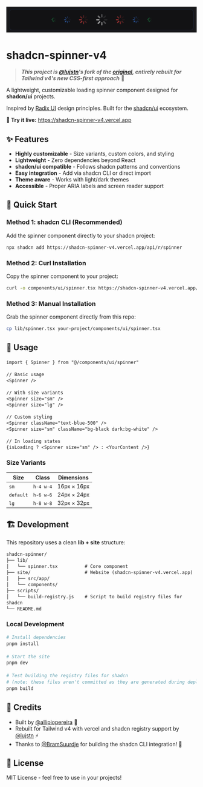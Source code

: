 <p align="center">
<img src="./site/public/og.png" />
</p>

# shadcn-spinner-v4

> **_This project is [@lujstn](https://github.com/lujstn)'s fork of the [original](https://github.com/allipiopereira/shadcn-spinner), entirely rebuilt for Tailwind v4's new CSS-first approach_** 🌟

A lightweight, customizable loading spinner component designed for **shadcn/ui** projects.

Inspired by [Radix UI](https://radix-ui.com/) design principles. Built for the [shadcn/ui](https://ui.shadcn.com/) ecosystem.

**🎯 Try it live:** https://shadcn-spinner-v4.vercel.app

## ✨ Features

- **Highly customizable** - Size variants, custom colors, and styling
- **Lightweight** - Zero dependencies beyond React
- **shadcn/ui compatible** - Follows shadcn patterns and conventions
- **Easy integration** - Add via shadcn CLI or direct import
- **Theme aware** - Works with light/dark themes
- **Accessible** - Proper ARIA labels and screen reader support

## 🚀 Quick Start

### Method 1: shadcn CLI (Recommended)

Add the spinner component directly to your shadcn project:

```bash
npx shadcn add https://shadcn-spinner-v4.vercel.app/api/r/spinner
```

### Method 2: Curl Installation

Copy the spinner component to your project:

```bash
curl -o components/ui/spinner.tsx https://shadcn-spinner-v4.vercel.app/api/r/spinner.json
```

### Method 3: Manual Installation

Grab the spinner component directly from this repo:

```bash
cp lib/spinner.tsx your-project/components/ui/spinner.tsx
```

## 📖 Usage

```tsx
import { Spinner } from "@/components/ui/spinner"

// Basic usage
<Spinner />

// With size variants
<Spinner size="sm" />
<Spinner size="lg" />

// Custom styling
<Spinner className="text-blue-500" />
<Spinner size="sm" className="bg-black dark:bg-white" />

// In loading states
{isLoading ? <Spinner size="sm" /> : <YourContent />}
```

### Size Variants

| Size      | Class     | Dimensions  |
| --------- | --------- | ----------- |
| `sm`      | `h-4 w-4` | 16px × 16px |
| `default` | `h-6 w-6` | 24px × 24px |
| `lg`      | `h-8 w-8` | 32px × 32px |

## 🏗️ Development

This repository uses a clean **lib + site** structure:

```
shadcn-spinner/
├── lib/
│   └── spinner.tsx          # Core component
├── site/                    # Website (shadcn-spinner-v4.vercel.app)
│   ├── src/app/
│   └── components/
├── scripts/
│   └── build-registry.js    # Script to build registry files for shadcn
└── README.md
```

### Local Development

```bash
# Install dependencies
pnpm install

# Start the site
pnpm dev

# Test building the registry files for shadcn
# (note: these files aren't committed as they are generated during deployment!)
pnpm build
```

## 🙏 Credits

- Built by [@allipiopereira](https://github.com/allipiopereira) 🚀
- Rebuilt for Tailwind v4 with vercel and shadcn registry support by [@lujstn](https://github.com/lujstn) ⚡️
- Thanks to [@BramSuurdje](https://github.com/BramSuurdje) for building the shadcn CLI integration! 💯

## 📄 License

MIT License - feel free to use in your projects!

